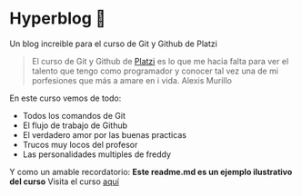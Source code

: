 # Hyperblog 💚
Un blog increible para el curso de Git y Github de Platzi
> El curso de Git y Github de [Platzi](https://www.platzi.com/) es lo que me hacia falta para ver el talento que tengo como programador y conocer tal vez una de mi porfesiones que más a amare en i vida.
> Alexis Murillo

En este curso vemos de todo:
* Todos los comandos de Git 
* El flujo de trabajo de Github
* El verdadero amor por las buenas practicas
* Trucos muy locos del profesor
* Las personalidades multiples de freddy

Y como un amable recordatorio: **Este readme.md es un ejemplo ilustrativo del curso**
Visita el curso [aquí](https://platzi.com/cursos/git-github/?gclid=EAIaIQobChMI6Mmek4v--AIVxBrnCh3tsADPEAAYASABEgKDKPD_BwE&gclsrc=aw.ds)